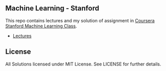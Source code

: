 Machine Learning - Stanford
---

This repo contains lectures and my solution of assignment in [Coursera Stanford Machine Learning Class](https://www.coursera.org/learn/machine-learning).

-  [Lectures](https://github.com/tuanvu216/coursera-stanford/tree/master/machine_learning/lecture)

## License

All Solutions licensed under MIT License. See LICENSE for further details.
